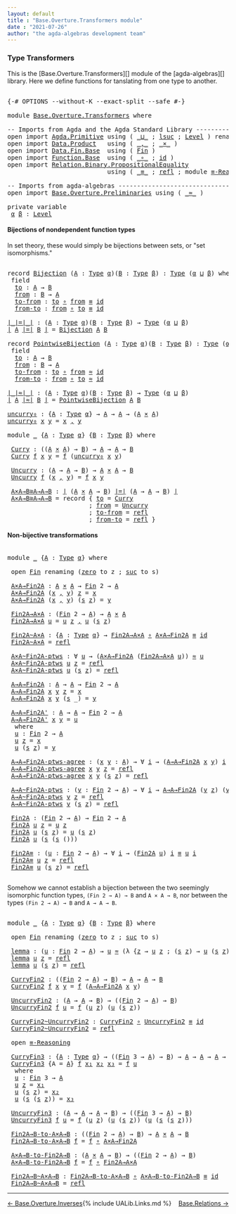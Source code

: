```yaml
---
layout: default
title : "Base.Overture.Transformers module"
date : "2021-07-26"
author: "the agda-algebras development team"
---
```


### <a id="type-transformers">Type Transformers</a>

This is the [Base.Overture.Transformers][] module of the [agda-algebras][] library.  Here we define functions for tanslating from one type to another.
<pre class="Agda">

<a id="353" class="Symbol">{-#</a> <a id="357" class="Keyword">OPTIONS</a> <a id="365" class="Pragma">--without-K</a> <a id="377" class="Pragma">--exact-split</a> <a id="391" class="Pragma">--safe</a> <a id="398" class="Symbol">#-}</a>

<a id="403" class="Keyword">module</a> <a id="410" href="Base.Overture.Transformers.html" class="Module">Base.Overture.Transformers</a> <a id="437" class="Keyword">where</a>

<a id="444" class="Comment">-- Imports from Agda and the Agda Standard Library ---------------------------------</a>
<a id="529" class="Keyword">open</a> <a id="534" class="Keyword">import</a> <a id="541" href="Agda.Primitive.html" class="Module">Agda.Primitive</a> <a id="556" class="Keyword">using</a> <a id="562" class="Symbol">(</a> <a id="564" href="Agda.Primitive.html#810" class="Primitive Operator">_⊔_</a> <a id="568" class="Symbol">;</a> <a id="570" href="Agda.Primitive.html#780" class="Primitive">lsuc</a> <a id="575" class="Symbol">;</a> <a id="577" href="Agda.Primitive.html#597" class="Postulate">Level</a> <a id="583" class="Symbol">)</a> <a id="585" class="Keyword">renaming</a> <a id="594" class="Symbol">(</a> <a id="596" href="Agda.Primitive.html#326" class="Primitive">Set</a> <a id="600" class="Symbol">to</a> <a id="603" class="Primitive">Type</a> <a id="608" class="Symbol">)</a>
<a id="610" class="Keyword">open</a> <a id="615" class="Keyword">import</a> <a id="622" href="Data.Product.html" class="Module">Data.Product</a>   <a id="637" class="Keyword">using</a> <a id="643" class="Symbol">(</a> <a id="645" href="Agda.Builtin.Sigma.html#236" class="InductiveConstructor Operator">_,_</a> <a id="649" class="Symbol">;</a> <a id="651" href="Data.Product.html#1167" class="Function Operator">_×_</a> <a id="655" class="Symbol">)</a>
<a id="657" class="Keyword">open</a> <a id="662" class="Keyword">import</a> <a id="669" href="Data.Fin.Base.html" class="Module">Data.Fin.Base</a>  <a id="684" class="Keyword">using</a> <a id="690" class="Symbol">(</a> <a id="692" href="Data.Fin.Base.html#1126" class="Datatype">Fin</a> <a id="696" class="Symbol">)</a>
<a id="698" class="Keyword">open</a> <a id="703" class="Keyword">import</a> <a id="710" href="Function.Base.html" class="Module">Function.Base</a>  <a id="725" class="Keyword">using</a> <a id="731" class="Symbol">(</a> <a id="733" href="Function.Base.html#1031" class="Function Operator">_∘_</a> <a id="737" class="Symbol">;</a> <a id="739" href="Function.Base.html#615" class="Function">id</a> <a id="742" class="Symbol">)</a>
<a id="744" class="Keyword">open</a> <a id="749" class="Keyword">import</a> <a id="756" href="Relation.Binary.PropositionalEquality.html" class="Module">Relation.Binary.PropositionalEquality</a>
                           <a id="821" class="Keyword">using</a> <a id="827" class="Symbol">(</a> <a id="829" href="Agda.Builtin.Equality.html#151" class="Datatype Operator">_≡_</a> <a id="833" class="Symbol">;</a> <a id="835" href="Agda.Builtin.Equality.html#208" class="InductiveConstructor">refl</a> <a id="840" class="Symbol">;</a> <a id="842" class="Keyword">module</a> <a id="849" href="Relation.Binary.PropositionalEquality.Core.html#2708" class="Module">≡-Reasoning</a> <a id="861" class="Symbol">)</a>

<a id="864" class="Comment">-- Imports from agda-algebras ------------------------------------------------------</a>
<a id="949" class="Keyword">open</a> <a id="954" class="Keyword">import</a> <a id="961" href="Base.Overture.Preliminaries.html" class="Module">Base.Overture.Preliminaries</a> <a id="989" class="Keyword">using</a> <a id="995" class="Symbol">(</a> <a id="997" href="Base.Overture.Preliminaries.html#9670" class="Function Operator">_≈_</a> <a id="1001" class="Symbol">)</a>

<a id="1004" class="Keyword">private</a> <a id="1012" class="Keyword">variable</a>
 <a id="1022" href="Base.Overture.Transformers.html#1022" class="Generalizable">α</a> <a id="1024" href="Base.Overture.Transformers.html#1024" class="Generalizable">β</a> <a id="1026" class="Symbol">:</a> <a id="1028" href="Agda.Primitive.html#597" class="Postulate">Level</a>
</pre>


#### <a id="bijections-of-nondependent-function-types">Bijections of nondependent function types</a>

In set theory, these would simply be bijections between sets, or "set isomorphisms."
<pre class="Agda">

<a id="1248" class="Keyword">record</a> <a id="Bijection"></a><a id="1255" href="Base.Overture.Transformers.html#1255" class="Record">Bijection</a> <a id="1265" class="Symbol">(</a><a id="1266" href="Base.Overture.Transformers.html#1266" class="Bound">A</a> <a id="1268" class="Symbol">:</a> <a id="1270" href="Base.Overture.Transformers.html#603" class="Primitive">Type</a> <a id="1275" href="Base.Overture.Transformers.html#1022" class="Generalizable">α</a><a id="1276" class="Symbol">)(</a><a id="1278" href="Base.Overture.Transformers.html#1278" class="Bound">B</a> <a id="1280" class="Symbol">:</a> <a id="1282" href="Base.Overture.Transformers.html#603" class="Primitive">Type</a> <a id="1287" href="Base.Overture.Transformers.html#1024" class="Generalizable">β</a><a id="1288" class="Symbol">)</a> <a id="1290" class="Symbol">:</a> <a id="1292" href="Base.Overture.Transformers.html#603" class="Primitive">Type</a> <a id="1297" class="Symbol">(</a><a id="1298" href="Base.Overture.Transformers.html#1275" class="Bound">α</a> <a id="1300" href="Agda.Primitive.html#810" class="Primitive Operator">⊔</a> <a id="1302" href="Base.Overture.Transformers.html#1287" class="Bound">β</a><a id="1303" class="Symbol">)</a> <a id="1305" class="Keyword">where</a>
 <a id="1312" class="Keyword">field</a>
  <a id="Bijection.to"></a><a id="1320" href="Base.Overture.Transformers.html#1320" class="Field">to</a> <a id="1323" class="Symbol">:</a> <a id="1325" href="Base.Overture.Transformers.html#1266" class="Bound">A</a> <a id="1327" class="Symbol">→</a> <a id="1329" href="Base.Overture.Transformers.html#1278" class="Bound">B</a>
  <a id="Bijection.from"></a><a id="1333" href="Base.Overture.Transformers.html#1333" class="Field">from</a> <a id="1338" class="Symbol">:</a> <a id="1340" href="Base.Overture.Transformers.html#1278" class="Bound">B</a> <a id="1342" class="Symbol">→</a> <a id="1344" href="Base.Overture.Transformers.html#1266" class="Bound">A</a>
  <a id="Bijection.to-from"></a><a id="1348" href="Base.Overture.Transformers.html#1348" class="Field">to-from</a> <a id="1356" class="Symbol">:</a> <a id="1358" href="Base.Overture.Transformers.html#1320" class="Field">to</a> <a id="1361" href="Function.Base.html#1031" class="Function Operator">∘</a> <a id="1363" href="Base.Overture.Transformers.html#1333" class="Field">from</a> <a id="1368" href="Agda.Builtin.Equality.html#151" class="Datatype Operator">≡</a> <a id="1370" href="Function.Base.html#615" class="Function">id</a>
  <a id="Bijection.from-to"></a><a id="1375" href="Base.Overture.Transformers.html#1375" class="Field">from-to</a> <a id="1383" class="Symbol">:</a> <a id="1385" href="Base.Overture.Transformers.html#1333" class="Field">from</a> <a id="1390" href="Function.Base.html#1031" class="Function Operator">∘</a> <a id="1392" href="Base.Overture.Transformers.html#1320" class="Field">to</a> <a id="1395" href="Agda.Builtin.Equality.html#151" class="Datatype Operator">≡</a> <a id="1397" href="Function.Base.html#615" class="Function">id</a>

<a id="∣_∣=∣_∣"></a><a id="1401" href="Base.Overture.Transformers.html#1401" class="Function Operator">∣_∣=∣_∣</a> <a id="1409" class="Symbol">:</a> <a id="1411" class="Symbol">(</a><a id="1412" href="Base.Overture.Transformers.html#1412" class="Bound">A</a> <a id="1414" class="Symbol">:</a> <a id="1416" href="Base.Overture.Transformers.html#603" class="Primitive">Type</a> <a id="1421" href="Base.Overture.Transformers.html#1022" class="Generalizable">α</a><a id="1422" class="Symbol">)(</a><a id="1424" href="Base.Overture.Transformers.html#1424" class="Bound">B</a> <a id="1426" class="Symbol">:</a> <a id="1428" href="Base.Overture.Transformers.html#603" class="Primitive">Type</a> <a id="1433" href="Base.Overture.Transformers.html#1024" class="Generalizable">β</a><a id="1434" class="Symbol">)</a> <a id="1436" class="Symbol">→</a> <a id="1438" href="Base.Overture.Transformers.html#603" class="Primitive">Type</a> <a id="1443" class="Symbol">(</a><a id="1444" href="Base.Overture.Transformers.html#1022" class="Generalizable">α</a> <a id="1446" href="Agda.Primitive.html#810" class="Primitive Operator">⊔</a> <a id="1448" href="Base.Overture.Transformers.html#1024" class="Generalizable">β</a><a id="1449" class="Symbol">)</a>
<a id="1451" href="Base.Overture.Transformers.html#1401" class="Function Operator">∣</a> <a id="1453" href="Base.Overture.Transformers.html#1453" class="Bound">A</a> <a id="1455" href="Base.Overture.Transformers.html#1401" class="Function Operator">∣=∣</a> <a id="1459" href="Base.Overture.Transformers.html#1459" class="Bound">B</a> <a id="1461" href="Base.Overture.Transformers.html#1401" class="Function Operator">∣</a> <a id="1463" class="Symbol">=</a> <a id="1465" href="Base.Overture.Transformers.html#1255" class="Record">Bijection</a> <a id="1475" href="Base.Overture.Transformers.html#1453" class="Bound">A</a> <a id="1477" href="Base.Overture.Transformers.html#1459" class="Bound">B</a>

<a id="1480" class="Keyword">record</a> <a id="PointwiseBijection"></a><a id="1487" href="Base.Overture.Transformers.html#1487" class="Record">PointwiseBijection</a> <a id="1506" class="Symbol">(</a><a id="1507" href="Base.Overture.Transformers.html#1507" class="Bound">A</a> <a id="1509" class="Symbol">:</a> <a id="1511" href="Base.Overture.Transformers.html#603" class="Primitive">Type</a> <a id="1516" href="Base.Overture.Transformers.html#1022" class="Generalizable">α</a><a id="1517" class="Symbol">)(</a><a id="1519" href="Base.Overture.Transformers.html#1519" class="Bound">B</a> <a id="1521" class="Symbol">:</a> <a id="1523" href="Base.Overture.Transformers.html#603" class="Primitive">Type</a> <a id="1528" href="Base.Overture.Transformers.html#1024" class="Generalizable">β</a><a id="1529" class="Symbol">)</a> <a id="1531" class="Symbol">:</a> <a id="1533" href="Base.Overture.Transformers.html#603" class="Primitive">Type</a> <a id="1538" class="Symbol">(</a><a id="1539" href="Base.Overture.Transformers.html#1516" class="Bound">α</a> <a id="1541" href="Agda.Primitive.html#810" class="Primitive Operator">⊔</a> <a id="1543" href="Base.Overture.Transformers.html#1528" class="Bound">β</a><a id="1544" class="Symbol">)</a> <a id="1546" class="Keyword">where</a>
 <a id="1553" class="Keyword">field</a>
  <a id="PointwiseBijection.to"></a><a id="1561" href="Base.Overture.Transformers.html#1561" class="Field">to</a> <a id="1564" class="Symbol">:</a> <a id="1566" href="Base.Overture.Transformers.html#1507" class="Bound">A</a> <a id="1568" class="Symbol">→</a> <a id="1570" href="Base.Overture.Transformers.html#1519" class="Bound">B</a>
  <a id="PointwiseBijection.from"></a><a id="1574" href="Base.Overture.Transformers.html#1574" class="Field">from</a> <a id="1579" class="Symbol">:</a> <a id="1581" href="Base.Overture.Transformers.html#1519" class="Bound">B</a> <a id="1583" class="Symbol">→</a> <a id="1585" href="Base.Overture.Transformers.html#1507" class="Bound">A</a>
  <a id="PointwiseBijection.to-from"></a><a id="1589" href="Base.Overture.Transformers.html#1589" class="Field">to-from</a> <a id="1597" class="Symbol">:</a> <a id="1599" href="Base.Overture.Transformers.html#1561" class="Field">to</a> <a id="1602" href="Function.Base.html#1031" class="Function Operator">∘</a> <a id="1604" href="Base.Overture.Transformers.html#1574" class="Field">from</a> <a id="1609" href="Base.Overture.Preliminaries.html#9670" class="Function Operator">≈</a> <a id="1611" href="Function.Base.html#615" class="Function">id</a>
  <a id="PointwiseBijection.from-to"></a><a id="1616" href="Base.Overture.Transformers.html#1616" class="Field">from-to</a> <a id="1624" class="Symbol">:</a> <a id="1626" href="Base.Overture.Transformers.html#1574" class="Field">from</a> <a id="1631" href="Function.Base.html#1031" class="Function Operator">∘</a> <a id="1633" href="Base.Overture.Transformers.html#1561" class="Field">to</a> <a id="1636" href="Base.Overture.Preliminaries.html#9670" class="Function Operator">≈</a> <a id="1638" href="Function.Base.html#615" class="Function">id</a>

<a id="∣_∣≈∣_∣"></a><a id="1642" href="Base.Overture.Transformers.html#1642" class="Function Operator">∣_∣≈∣_∣</a> <a id="1650" class="Symbol">:</a> <a id="1652" class="Symbol">(</a><a id="1653" href="Base.Overture.Transformers.html#1653" class="Bound">A</a> <a id="1655" class="Symbol">:</a> <a id="1657" href="Base.Overture.Transformers.html#603" class="Primitive">Type</a> <a id="1662" href="Base.Overture.Transformers.html#1022" class="Generalizable">α</a><a id="1663" class="Symbol">)(</a><a id="1665" href="Base.Overture.Transformers.html#1665" class="Bound">B</a> <a id="1667" class="Symbol">:</a> <a id="1669" href="Base.Overture.Transformers.html#603" class="Primitive">Type</a> <a id="1674" href="Base.Overture.Transformers.html#1024" class="Generalizable">β</a><a id="1675" class="Symbol">)</a> <a id="1677" class="Symbol">→</a> <a id="1679" href="Base.Overture.Transformers.html#603" class="Primitive">Type</a> <a id="1684" class="Symbol">(</a><a id="1685" href="Base.Overture.Transformers.html#1022" class="Generalizable">α</a> <a id="1687" href="Agda.Primitive.html#810" class="Primitive Operator">⊔</a> <a id="1689" href="Base.Overture.Transformers.html#1024" class="Generalizable">β</a><a id="1690" class="Symbol">)</a>
<a id="1692" href="Base.Overture.Transformers.html#1642" class="Function Operator">∣</a> <a id="1694" href="Base.Overture.Transformers.html#1694" class="Bound">A</a> <a id="1696" href="Base.Overture.Transformers.html#1642" class="Function Operator">∣≈∣</a> <a id="1700" href="Base.Overture.Transformers.html#1700" class="Bound">B</a> <a id="1702" href="Base.Overture.Transformers.html#1642" class="Function Operator">∣</a> <a id="1704" class="Symbol">=</a> <a id="1706" href="Base.Overture.Transformers.html#1487" class="Record">PointwiseBijection</a> <a id="1725" href="Base.Overture.Transformers.html#1694" class="Bound">A</a> <a id="1727" href="Base.Overture.Transformers.html#1700" class="Bound">B</a>

<a id="uncurry₀"></a><a id="1730" href="Base.Overture.Transformers.html#1730" class="Function">uncurry₀</a> <a id="1739" class="Symbol">:</a> <a id="1741" class="Symbol">{</a><a id="1742" href="Base.Overture.Transformers.html#1742" class="Bound">A</a> <a id="1744" class="Symbol">:</a> <a id="1746" href="Base.Overture.Transformers.html#603" class="Primitive">Type</a> <a id="1751" href="Base.Overture.Transformers.html#1022" class="Generalizable">α</a><a id="1752" class="Symbol">}</a> <a id="1754" class="Symbol">→</a> <a id="1756" href="Base.Overture.Transformers.html#1742" class="Bound">A</a> <a id="1758" class="Symbol">→</a> <a id="1760" href="Base.Overture.Transformers.html#1742" class="Bound">A</a> <a id="1762" class="Symbol">→</a> <a id="1764" class="Symbol">(</a><a id="1765" href="Base.Overture.Transformers.html#1742" class="Bound">A</a> <a id="1767" href="Data.Product.html#1167" class="Function Operator">×</a> <a id="1769" href="Base.Overture.Transformers.html#1742" class="Bound">A</a><a id="1770" class="Symbol">)</a>
<a id="1772" href="Base.Overture.Transformers.html#1730" class="Function">uncurry₀</a> <a id="1781" href="Base.Overture.Transformers.html#1781" class="Bound">x</a> <a id="1783" href="Base.Overture.Transformers.html#1783" class="Bound">y</a> <a id="1785" class="Symbol">=</a> <a id="1787" href="Base.Overture.Transformers.html#1781" class="Bound">x</a> <a id="1789" href="Agda.Builtin.Sigma.html#236" class="InductiveConstructor Operator">,</a> <a id="1791" href="Base.Overture.Transformers.html#1783" class="Bound">y</a>

<a id="1794" class="Keyword">module</a> <a id="1801" href="Base.Overture.Transformers.html#1801" class="Module">_</a> <a id="1803" class="Symbol">{</a><a id="1804" href="Base.Overture.Transformers.html#1804" class="Bound">A</a> <a id="1806" class="Symbol">:</a> <a id="1808" href="Base.Overture.Transformers.html#603" class="Primitive">Type</a> <a id="1813" href="Base.Overture.Transformers.html#1022" class="Generalizable">α</a><a id="1814" class="Symbol">}</a> <a id="1816" class="Symbol">{</a><a id="1817" href="Base.Overture.Transformers.html#1817" class="Bound">B</a> <a id="1819" class="Symbol">:</a> <a id="1821" href="Base.Overture.Transformers.html#603" class="Primitive">Type</a> <a id="1826" href="Base.Overture.Transformers.html#1024" class="Generalizable">β</a><a id="1827" class="Symbol">}</a> <a id="1829" class="Keyword">where</a>

 <a id="1837" href="Base.Overture.Transformers.html#1837" class="Function">Curry</a> <a id="1843" class="Symbol">:</a> <a id="1845" class="Symbol">((</a><a id="1847" href="Base.Overture.Transformers.html#1804" class="Bound">A</a> <a id="1849" href="Data.Product.html#1167" class="Function Operator">×</a> <a id="1851" href="Base.Overture.Transformers.html#1804" class="Bound">A</a><a id="1852" class="Symbol">)</a> <a id="1854" class="Symbol">→</a> <a id="1856" href="Base.Overture.Transformers.html#1817" class="Bound">B</a><a id="1857" class="Symbol">)</a> <a id="1859" class="Symbol">→</a> <a id="1861" href="Base.Overture.Transformers.html#1804" class="Bound">A</a> <a id="1863" class="Symbol">→</a> <a id="1865" href="Base.Overture.Transformers.html#1804" class="Bound">A</a> <a id="1867" class="Symbol">→</a> <a id="1869" href="Base.Overture.Transformers.html#1817" class="Bound">B</a>
 <a id="1872" href="Base.Overture.Transformers.html#1837" class="Function">Curry</a> <a id="1878" href="Base.Overture.Transformers.html#1878" class="Bound">f</a> <a id="1880" href="Base.Overture.Transformers.html#1880" class="Bound">x</a> <a id="1882" href="Base.Overture.Transformers.html#1882" class="Bound">y</a> <a id="1884" class="Symbol">=</a> <a id="1886" href="Base.Overture.Transformers.html#1878" class="Bound">f</a> <a id="1888" class="Symbol">(</a><a id="1889" href="Base.Overture.Transformers.html#1730" class="Function">uncurry₀</a> <a id="1898" href="Base.Overture.Transformers.html#1880" class="Bound">x</a> <a id="1900" href="Base.Overture.Transformers.html#1882" class="Bound">y</a><a id="1901" class="Symbol">)</a>

 <a id="1905" href="Base.Overture.Transformers.html#1905" class="Function">Uncurry</a> <a id="1913" class="Symbol">:</a> <a id="1915" class="Symbol">(</a><a id="1916" href="Base.Overture.Transformers.html#1804" class="Bound">A</a> <a id="1918" class="Symbol">→</a> <a id="1920" href="Base.Overture.Transformers.html#1804" class="Bound">A</a> <a id="1922" class="Symbol">→</a> <a id="1924" href="Base.Overture.Transformers.html#1817" class="Bound">B</a><a id="1925" class="Symbol">)</a> <a id="1927" class="Symbol">→</a> <a id="1929" href="Base.Overture.Transformers.html#1804" class="Bound">A</a> <a id="1931" href="Data.Product.html#1167" class="Function Operator">×</a> <a id="1933" href="Base.Overture.Transformers.html#1804" class="Bound">A</a> <a id="1935" class="Symbol">→</a> <a id="1937" href="Base.Overture.Transformers.html#1817" class="Bound">B</a>
 <a id="1940" href="Base.Overture.Transformers.html#1905" class="Function">Uncurry</a> <a id="1948" href="Base.Overture.Transformers.html#1948" class="Bound">f</a> <a id="1950" class="Symbol">(</a><a id="1951" href="Base.Overture.Transformers.html#1951" class="Bound">x</a> <a id="1953" href="Agda.Builtin.Sigma.html#236" class="InductiveConstructor Operator">,</a> <a id="1955" href="Base.Overture.Transformers.html#1955" class="Bound">y</a><a id="1956" class="Symbol">)</a> <a id="1958" class="Symbol">=</a> <a id="1960" href="Base.Overture.Transformers.html#1948" class="Bound">f</a> <a id="1962" href="Base.Overture.Transformers.html#1951" class="Bound">x</a> <a id="1964" href="Base.Overture.Transformers.html#1955" class="Bound">y</a>

 <a id="1968" href="Base.Overture.Transformers.html#1968" class="Function">A×A→B≅A→A→B</a> <a id="1980" class="Symbol">:</a> <a id="1982" href="Base.Overture.Transformers.html#1401" class="Function Operator">∣</a> <a id="1984" class="Symbol">(</a><a id="1985" href="Base.Overture.Transformers.html#1804" class="Bound">A</a> <a id="1987" href="Data.Product.html#1167" class="Function Operator">×</a> <a id="1989" href="Base.Overture.Transformers.html#1804" class="Bound">A</a> <a id="1991" class="Symbol">→</a> <a id="1993" href="Base.Overture.Transformers.html#1817" class="Bound">B</a><a id="1994" class="Symbol">)</a> <a id="1996" href="Base.Overture.Transformers.html#1401" class="Function Operator">∣=∣</a> <a id="2000" class="Symbol">(</a><a id="2001" href="Base.Overture.Transformers.html#1804" class="Bound">A</a> <a id="2003" class="Symbol">→</a> <a id="2005" href="Base.Overture.Transformers.html#1804" class="Bound">A</a> <a id="2007" class="Symbol">→</a> <a id="2009" href="Base.Overture.Transformers.html#1817" class="Bound">B</a><a id="2010" class="Symbol">)</a> <a id="2012" href="Base.Overture.Transformers.html#1401" class="Function Operator">∣</a>
 <a id="2015" href="Base.Overture.Transformers.html#1968" class="Function">A×A→B≅A→A→B</a> <a id="2027" class="Symbol">=</a> <a id="2029" class="Keyword">record</a> <a id="2036" class="Symbol">{</a> <a id="2038" href="Base.Overture.Transformers.html#1320" class="Field">to</a> <a id="2041" class="Symbol">=</a> <a id="2043" href="Base.Overture.Transformers.html#1837" class="Function">Curry</a>
                      <a id="2071" class="Symbol">;</a> <a id="2073" href="Base.Overture.Transformers.html#1333" class="Field">from</a> <a id="2078" class="Symbol">=</a> <a id="2080" href="Base.Overture.Transformers.html#1905" class="Function">Uncurry</a>
                      <a id="2110" class="Symbol">;</a> <a id="2112" href="Base.Overture.Transformers.html#1348" class="Field">to-from</a> <a id="2120" class="Symbol">=</a> <a id="2122" href="Agda.Builtin.Equality.html#208" class="InductiveConstructor">refl</a>
                      <a id="2149" class="Symbol">;</a> <a id="2151" href="Base.Overture.Transformers.html#1375" class="Field">from-to</a> <a id="2159" class="Symbol">=</a> <a id="2161" href="Agda.Builtin.Equality.html#208" class="InductiveConstructor">refl</a> <a id="2166" class="Symbol">}</a>
</pre>

#### <a id="non-bijective-transformations">Non-bijective transformations</a>

<pre class="Agda">

<a id="2272" class="Keyword">module</a> <a id="2279" href="Base.Overture.Transformers.html#2279" class="Module">_</a> <a id="2281" class="Symbol">{</a><a id="2282" href="Base.Overture.Transformers.html#2282" class="Bound">A</a> <a id="2284" class="Symbol">:</a> <a id="2286" href="Base.Overture.Transformers.html#603" class="Primitive">Type</a> <a id="2291" href="Base.Overture.Transformers.html#1022" class="Generalizable">α</a><a id="2292" class="Symbol">}</a> <a id="2294" class="Keyword">where</a>

 <a id="2302" class="Keyword">open</a> <a id="2307" href="Data.Fin.Base.html#1126" class="Module">Fin</a> <a id="2311" class="Keyword">renaming</a> <a id="2320" class="Symbol">(</a><a id="2321" href="Data.Fin.Base.html#1148" class="InductiveConstructor">zero</a> <a id="2326" class="Symbol">to</a> <a id="2329" class="InductiveConstructor">z</a> <a id="2331" class="Symbol">;</a> <a id="2333" href="Data.Fin.Base.html#1179" class="InductiveConstructor">suc</a> <a id="2337" class="Symbol">to</a> <a id="2340" class="InductiveConstructor">s</a><a id="2341" class="Symbol">)</a>

 <a id="2345" href="Base.Overture.Transformers.html#2345" class="Function">A×A→Fin2A</a> <a id="2355" class="Symbol">:</a> <a id="2357" href="Base.Overture.Transformers.html#2282" class="Bound">A</a> <a id="2359" href="Data.Product.html#1167" class="Function Operator">×</a> <a id="2361" href="Base.Overture.Transformers.html#2282" class="Bound">A</a> <a id="2363" class="Symbol">→</a> <a id="2365" href="Data.Fin.Base.html#1126" class="Datatype">Fin</a> <a id="2369" class="Number">2</a> <a id="2371" class="Symbol">→</a> <a id="2373" href="Base.Overture.Transformers.html#2282" class="Bound">A</a>
 <a id="2376" href="Base.Overture.Transformers.html#2345" class="Function">A×A→Fin2A</a> <a id="2386" class="Symbol">(</a><a id="2387" href="Base.Overture.Transformers.html#2387" class="Bound">x</a> <a id="2389" href="Agda.Builtin.Sigma.html#236" class="InductiveConstructor Operator">,</a> <a id="2391" href="Base.Overture.Transformers.html#2391" class="Bound">y</a><a id="2392" class="Symbol">)</a> <a id="2394" href="Base.Overture.Transformers.html#2329" class="InductiveConstructor">z</a> <a id="2396" class="Symbol">=</a> <a id="2398" href="Base.Overture.Transformers.html#2387" class="Bound">x</a>
 <a id="2401" href="Base.Overture.Transformers.html#2345" class="Function">A×A→Fin2A</a> <a id="2411" class="Symbol">(</a><a id="2412" href="Base.Overture.Transformers.html#2412" class="Bound">x</a> <a id="2414" href="Agda.Builtin.Sigma.html#236" class="InductiveConstructor Operator">,</a> <a id="2416" href="Base.Overture.Transformers.html#2416" class="Bound">y</a><a id="2417" class="Symbol">)</a> <a id="2419" class="Symbol">(</a><a id="2420" href="Base.Overture.Transformers.html#2340" class="InductiveConstructor">s</a> <a id="2422" href="Base.Overture.Transformers.html#2329" class="InductiveConstructor">z</a><a id="2423" class="Symbol">)</a> <a id="2425" class="Symbol">=</a> <a id="2427" href="Base.Overture.Transformers.html#2416" class="Bound">y</a>

 <a id="2431" href="Base.Overture.Transformers.html#2431" class="Function">Fin2A→A×A</a> <a id="2441" class="Symbol">:</a> <a id="2443" class="Symbol">(</a><a id="2444" href="Data.Fin.Base.html#1126" class="Datatype">Fin</a> <a id="2448" class="Number">2</a> <a id="2450" class="Symbol">→</a> <a id="2452" href="Base.Overture.Transformers.html#2282" class="Bound">A</a><a id="2453" class="Symbol">)</a> <a id="2455" class="Symbol">→</a> <a id="2457" href="Base.Overture.Transformers.html#2282" class="Bound">A</a> <a id="2459" href="Data.Product.html#1167" class="Function Operator">×</a> <a id="2461" href="Base.Overture.Transformers.html#2282" class="Bound">A</a>
 <a id="2464" href="Base.Overture.Transformers.html#2431" class="Function">Fin2A→A×A</a> <a id="2474" href="Base.Overture.Transformers.html#2474" class="Bound">u</a> <a id="2476" class="Symbol">=</a> <a id="2478" href="Base.Overture.Transformers.html#2474" class="Bound">u</a> <a id="2480" href="Base.Overture.Transformers.html#2329" class="InductiveConstructor">z</a> <a id="2482" href="Agda.Builtin.Sigma.html#236" class="InductiveConstructor Operator">,</a> <a id="2484" href="Base.Overture.Transformers.html#2474" class="Bound">u</a> <a id="2486" class="Symbol">(</a><a id="2487" href="Base.Overture.Transformers.html#2340" class="InductiveConstructor">s</a> <a id="2489" href="Base.Overture.Transformers.html#2329" class="InductiveConstructor">z</a><a id="2490" class="Symbol">)</a>

 <a id="2494" href="Base.Overture.Transformers.html#2494" class="Function">Fin2A~A×A</a> <a id="2504" class="Symbol">:</a> <a id="2506" class="Symbol">{</a><a id="2507" href="Base.Overture.Transformers.html#2507" class="Bound">A</a> <a id="2509" class="Symbol">:</a> <a id="2511" href="Base.Overture.Transformers.html#603" class="Primitive">Type</a> <a id="2516" href="Base.Overture.Transformers.html#2291" class="Bound">α</a><a id="2517" class="Symbol">}</a> <a id="2519" class="Symbol">→</a> <a id="2521" href="Base.Overture.Transformers.html#2431" class="Function">Fin2A→A×A</a> <a id="2531" href="Function.Base.html#1031" class="Function Operator">∘</a> <a id="2533" href="Base.Overture.Transformers.html#2345" class="Function">A×A→Fin2A</a> <a id="2543" href="Agda.Builtin.Equality.html#151" class="Datatype Operator">≡</a> <a id="2545" href="Function.Base.html#615" class="Function">id</a>
 <a id="2549" href="Base.Overture.Transformers.html#2494" class="Function">Fin2A~A×A</a> <a id="2559" class="Symbol">=</a> <a id="2561" href="Agda.Builtin.Equality.html#208" class="InductiveConstructor">refl</a>

 <a id="2568" href="Base.Overture.Transformers.html#2568" class="Function">A×A~Fin2A-ptws</a> <a id="2583" class="Symbol">:</a> <a id="2585" class="Symbol">∀</a> <a id="2587" href="Base.Overture.Transformers.html#2587" class="Bound">u</a> <a id="2589" class="Symbol">→</a> <a id="2591" class="Symbol">(</a><a id="2592" href="Base.Overture.Transformers.html#2345" class="Function">A×A→Fin2A</a> <a id="2602" class="Symbol">(</a><a id="2603" href="Base.Overture.Transformers.html#2431" class="Function">Fin2A→A×A</a> <a id="2613" href="Base.Overture.Transformers.html#2587" class="Bound">u</a><a id="2614" class="Symbol">))</a> <a id="2617" href="Base.Overture.Preliminaries.html#9670" class="Function Operator">≈</a> <a id="2619" href="Base.Overture.Transformers.html#2587" class="Bound">u</a>
 <a id="2622" href="Base.Overture.Transformers.html#2568" class="Function">A×A~Fin2A-ptws</a> <a id="2637" href="Base.Overture.Transformers.html#2637" class="Bound">u</a> <a id="2639" href="Base.Overture.Transformers.html#2329" class="InductiveConstructor">z</a> <a id="2641" class="Symbol">=</a> <a id="2643" href="Agda.Builtin.Equality.html#208" class="InductiveConstructor">refl</a>
 <a id="2649" href="Base.Overture.Transformers.html#2568" class="Function">A×A~Fin2A-ptws</a> <a id="2664" href="Base.Overture.Transformers.html#2664" class="Bound">u</a> <a id="2666" class="Symbol">(</a><a id="2667" href="Base.Overture.Transformers.html#2340" class="InductiveConstructor">s</a> <a id="2669" href="Base.Overture.Transformers.html#2329" class="InductiveConstructor">z</a><a id="2670" class="Symbol">)</a> <a id="2672" class="Symbol">=</a> <a id="2674" href="Agda.Builtin.Equality.html#208" class="InductiveConstructor">refl</a>

 <a id="2681" href="Base.Overture.Transformers.html#2681" class="Function">A→A→Fin2A</a> <a id="2691" class="Symbol">:</a> <a id="2693" href="Base.Overture.Transformers.html#2282" class="Bound">A</a> <a id="2695" class="Symbol">→</a> <a id="2697" href="Base.Overture.Transformers.html#2282" class="Bound">A</a> <a id="2699" class="Symbol">→</a> <a id="2701" href="Data.Fin.Base.html#1126" class="Datatype">Fin</a> <a id="2705" class="Number">2</a> <a id="2707" class="Symbol">→</a> <a id="2709" href="Base.Overture.Transformers.html#2282" class="Bound">A</a>
 <a id="2712" href="Base.Overture.Transformers.html#2681" class="Function">A→A→Fin2A</a> <a id="2722" href="Base.Overture.Transformers.html#2722" class="Bound">x</a> <a id="2724" href="Base.Overture.Transformers.html#2724" class="Bound">y</a> <a id="2726" href="Base.Overture.Transformers.html#2329" class="InductiveConstructor">z</a> <a id="2728" class="Symbol">=</a> <a id="2730" href="Base.Overture.Transformers.html#2722" class="Bound">x</a>
 <a id="2733" href="Base.Overture.Transformers.html#2681" class="Function">A→A→Fin2A</a> <a id="2743" href="Base.Overture.Transformers.html#2743" class="Bound">x</a> <a id="2745" href="Base.Overture.Transformers.html#2745" class="Bound">y</a> <a id="2747" class="Symbol">(</a><a id="2748" href="Base.Overture.Transformers.html#2340" class="InductiveConstructor">s</a> <a id="2750" class="Symbol">_)</a> <a id="2753" class="Symbol">=</a> <a id="2755" href="Base.Overture.Transformers.html#2745" class="Bound">y</a>

 <a id="2759" href="Base.Overture.Transformers.html#2759" class="Function">A→A→Fin2A&#39;</a> <a id="2770" class="Symbol">:</a> <a id="2772" href="Base.Overture.Transformers.html#2282" class="Bound">A</a> <a id="2774" class="Symbol">→</a> <a id="2776" href="Base.Overture.Transformers.html#2282" class="Bound">A</a> <a id="2778" class="Symbol">→</a> <a id="2780" href="Data.Fin.Base.html#1126" class="Datatype">Fin</a> <a id="2784" class="Number">2</a> <a id="2786" class="Symbol">→</a> <a id="2788" href="Base.Overture.Transformers.html#2282" class="Bound">A</a>
 <a id="2791" href="Base.Overture.Transformers.html#2759" class="Function">A→A→Fin2A&#39;</a> <a id="2802" href="Base.Overture.Transformers.html#2802" class="Bound">x</a> <a id="2804" href="Base.Overture.Transformers.html#2804" class="Bound">y</a> <a id="2806" class="Symbol">=</a> <a id="2808" href="Base.Overture.Transformers.html#2820" class="Function">u</a>
  <a id="2812" class="Keyword">where</a>
  <a id="2820" href="Base.Overture.Transformers.html#2820" class="Function">u</a> <a id="2822" class="Symbol">:</a> <a id="2824" href="Data.Fin.Base.html#1126" class="Datatype">Fin</a> <a id="2828" class="Number">2</a> <a id="2830" class="Symbol">→</a> <a id="2832" href="Base.Overture.Transformers.html#2282" class="Bound">A</a>
  <a id="2836" href="Base.Overture.Transformers.html#2820" class="Function">u</a> <a id="2838" href="Base.Overture.Transformers.html#2329" class="InductiveConstructor">z</a> <a id="2840" class="Symbol">=</a> <a id="2842" href="Base.Overture.Transformers.html#2802" class="Bound">x</a>
  <a id="2846" href="Base.Overture.Transformers.html#2820" class="Function">u</a> <a id="2848" class="Symbol">(</a><a id="2849" href="Base.Overture.Transformers.html#2340" class="InductiveConstructor">s</a> <a id="2851" href="Base.Overture.Transformers.html#2329" class="InductiveConstructor">z</a><a id="2852" class="Symbol">)</a> <a id="2854" class="Symbol">=</a> <a id="2856" href="Base.Overture.Transformers.html#2804" class="Bound">y</a>

 <a id="2860" href="Base.Overture.Transformers.html#2860" class="Function">A→A→Fin2A-ptws-agree</a> <a id="2881" class="Symbol">:</a> <a id="2883" class="Symbol">(</a><a id="2884" href="Base.Overture.Transformers.html#2884" class="Bound">x</a> <a id="2886" href="Base.Overture.Transformers.html#2886" class="Bound">y</a> <a id="2888" class="Symbol">:</a> <a id="2890" href="Base.Overture.Transformers.html#2282" class="Bound">A</a><a id="2891" class="Symbol">)</a> <a id="2893" class="Symbol">→</a> <a id="2895" class="Symbol">∀</a> <a id="2897" href="Base.Overture.Transformers.html#2897" class="Bound">i</a> <a id="2899" class="Symbol">→</a> <a id="2901" class="Symbol">(</a><a id="2902" href="Base.Overture.Transformers.html#2681" class="Function">A→A→Fin2A</a> <a id="2912" href="Base.Overture.Transformers.html#2884" class="Bound">x</a> <a id="2914" href="Base.Overture.Transformers.html#2886" class="Bound">y</a><a id="2915" class="Symbol">)</a> <a id="2917" href="Base.Overture.Transformers.html#2897" class="Bound">i</a> <a id="2919" href="Agda.Builtin.Equality.html#151" class="Datatype Operator">≡</a> <a id="2921" class="Symbol">(</a><a id="2922" href="Base.Overture.Transformers.html#2759" class="Function">A→A→Fin2A&#39;</a> <a id="2933" href="Base.Overture.Transformers.html#2884" class="Bound">x</a> <a id="2935" href="Base.Overture.Transformers.html#2886" class="Bound">y</a><a id="2936" class="Symbol">)</a> <a id="2938" href="Base.Overture.Transformers.html#2897" class="Bound">i</a>
 <a id="2941" href="Base.Overture.Transformers.html#2860" class="Function">A→A→Fin2A-ptws-agree</a> <a id="2962" href="Base.Overture.Transformers.html#2962" class="Bound">x</a> <a id="2964" href="Base.Overture.Transformers.html#2964" class="Bound">y</a> <a id="2966" href="Base.Overture.Transformers.html#2329" class="InductiveConstructor">z</a> <a id="2968" class="Symbol">=</a> <a id="2970" href="Agda.Builtin.Equality.html#208" class="InductiveConstructor">refl</a>
 <a id="2976" href="Base.Overture.Transformers.html#2860" class="Function">A→A→Fin2A-ptws-agree</a> <a id="2997" href="Base.Overture.Transformers.html#2997" class="Bound">x</a> <a id="2999" href="Base.Overture.Transformers.html#2999" class="Bound">y</a> <a id="3001" class="Symbol">(</a><a id="3002" href="Base.Overture.Transformers.html#2340" class="InductiveConstructor">s</a> <a id="3004" href="Base.Overture.Transformers.html#2329" class="InductiveConstructor">z</a><a id="3005" class="Symbol">)</a> <a id="3007" class="Symbol">=</a> <a id="3009" href="Agda.Builtin.Equality.html#208" class="InductiveConstructor">refl</a>

 <a id="3016" href="Base.Overture.Transformers.html#3016" class="Function">A→A~Fin2A-ptws</a> <a id="3031" class="Symbol">:</a> <a id="3033" class="Symbol">(</a><a id="3034" href="Base.Overture.Transformers.html#3034" class="Bound">v</a> <a id="3036" class="Symbol">:</a> <a id="3038" href="Data.Fin.Base.html#1126" class="Datatype">Fin</a> <a id="3042" class="Number">2</a> <a id="3044" class="Symbol">→</a> <a id="3046" href="Base.Overture.Transformers.html#2282" class="Bound">A</a><a id="3047" class="Symbol">)</a> <a id="3049" class="Symbol">→</a> <a id="3051" class="Symbol">∀</a> <a id="3053" href="Base.Overture.Transformers.html#3053" class="Bound">i</a> <a id="3055" class="Symbol">→</a> <a id="3057" href="Base.Overture.Transformers.html#2681" class="Function">A→A→Fin2A</a> <a id="3067" class="Symbol">(</a><a id="3068" href="Base.Overture.Transformers.html#3034" class="Bound">v</a> <a id="3070" href="Base.Overture.Transformers.html#2329" class="InductiveConstructor">z</a><a id="3071" class="Symbol">)</a> <a id="3073" class="Symbol">(</a><a id="3074" href="Base.Overture.Transformers.html#3034" class="Bound">v</a> <a id="3076" class="Symbol">(</a><a id="3077" href="Base.Overture.Transformers.html#2340" class="InductiveConstructor">s</a> <a id="3079" href="Base.Overture.Transformers.html#2329" class="InductiveConstructor">z</a><a id="3080" class="Symbol">))</a> <a id="3083" href="Base.Overture.Transformers.html#3053" class="Bound">i</a> <a id="3085" href="Agda.Builtin.Equality.html#151" class="Datatype Operator">≡</a> <a id="3087" href="Base.Overture.Transformers.html#3034" class="Bound">v</a> <a id="3089" href="Base.Overture.Transformers.html#3053" class="Bound">i</a>
 <a id="3092" href="Base.Overture.Transformers.html#3016" class="Function">A→A~Fin2A-ptws</a> <a id="3107" href="Base.Overture.Transformers.html#3107" class="Bound">v</a> <a id="3109" href="Base.Overture.Transformers.html#2329" class="InductiveConstructor">z</a> <a id="3111" class="Symbol">=</a> <a id="3113" href="Agda.Builtin.Equality.html#208" class="InductiveConstructor">refl</a>
 <a id="3119" href="Base.Overture.Transformers.html#3016" class="Function">A→A~Fin2A-ptws</a> <a id="3134" href="Base.Overture.Transformers.html#3134" class="Bound">v</a> <a id="3136" class="Symbol">(</a><a id="3137" href="Base.Overture.Transformers.html#2340" class="InductiveConstructor">s</a> <a id="3139" href="Base.Overture.Transformers.html#2329" class="InductiveConstructor">z</a><a id="3140" class="Symbol">)</a> <a id="3142" class="Symbol">=</a> <a id="3144" href="Agda.Builtin.Equality.html#208" class="InductiveConstructor">refl</a>

 <a id="3151" href="Base.Overture.Transformers.html#3151" class="Function">Fin2A</a> <a id="3157" class="Symbol">:</a> <a id="3159" class="Symbol">(</a><a id="3160" href="Data.Fin.Base.html#1126" class="Datatype">Fin</a> <a id="3164" class="Number">2</a> <a id="3166" class="Symbol">→</a> <a id="3168" href="Base.Overture.Transformers.html#2282" class="Bound">A</a><a id="3169" class="Symbol">)</a> <a id="3171" class="Symbol">→</a> <a id="3173" href="Data.Fin.Base.html#1126" class="Datatype">Fin</a> <a id="3177" class="Number">2</a> <a id="3179" class="Symbol">→</a> <a id="3181" href="Base.Overture.Transformers.html#2282" class="Bound">A</a>
 <a id="3184" href="Base.Overture.Transformers.html#3151" class="Function">Fin2A</a> <a id="3190" href="Base.Overture.Transformers.html#3190" class="Bound">u</a> <a id="3192" href="Base.Overture.Transformers.html#2329" class="InductiveConstructor">z</a> <a id="3194" class="Symbol">=</a> <a id="3196" href="Base.Overture.Transformers.html#3190" class="Bound">u</a> <a id="3198" href="Base.Overture.Transformers.html#2329" class="InductiveConstructor">z</a>
 <a id="3201" href="Base.Overture.Transformers.html#3151" class="Function">Fin2A</a> <a id="3207" href="Base.Overture.Transformers.html#3207" class="Bound">u</a> <a id="3209" class="Symbol">(</a><a id="3210" href="Base.Overture.Transformers.html#2340" class="InductiveConstructor">s</a> <a id="3212" href="Base.Overture.Transformers.html#2329" class="InductiveConstructor">z</a><a id="3213" class="Symbol">)</a> <a id="3215" class="Symbol">=</a> <a id="3217" href="Base.Overture.Transformers.html#3207" class="Bound">u</a> <a id="3219" class="Symbol">(</a><a id="3220" href="Base.Overture.Transformers.html#2340" class="InductiveConstructor">s</a> <a id="3222" href="Base.Overture.Transformers.html#2329" class="InductiveConstructor">z</a><a id="3223" class="Symbol">)</a>
 <a id="3226" href="Base.Overture.Transformers.html#3151" class="Function">Fin2A</a> <a id="3232" href="Base.Overture.Transformers.html#3232" class="Bound">u</a> <a id="3234" class="Symbol">(</a><a id="3235" href="Base.Overture.Transformers.html#2340" class="InductiveConstructor">s</a> <a id="3237" class="Symbol">(</a><a id="3238" href="Base.Overture.Transformers.html#2340" class="InductiveConstructor">s</a> <a id="3240" class="Symbol">()))</a>

 <a id="3247" href="Base.Overture.Transformers.html#3247" class="Function">Fin2A≡</a> <a id="3254" class="Symbol">:</a> <a id="3256" class="Symbol">(</a><a id="3257" href="Base.Overture.Transformers.html#3257" class="Bound">u</a> <a id="3259" class="Symbol">:</a> <a id="3261" href="Data.Fin.Base.html#1126" class="Datatype">Fin</a> <a id="3265" class="Number">2</a> <a id="3267" class="Symbol">→</a> <a id="3269" href="Base.Overture.Transformers.html#2282" class="Bound">A</a><a id="3270" class="Symbol">)</a> <a id="3272" class="Symbol">→</a> <a id="3274" class="Symbol">∀</a> <a id="3276" href="Base.Overture.Transformers.html#3276" class="Bound">i</a> <a id="3278" class="Symbol">→</a> <a id="3280" class="Symbol">(</a><a id="3281" href="Base.Overture.Transformers.html#3151" class="Function">Fin2A</a> <a id="3287" href="Base.Overture.Transformers.html#3257" class="Bound">u</a><a id="3288" class="Symbol">)</a> <a id="3290" href="Base.Overture.Transformers.html#3276" class="Bound">i</a> <a id="3292" href="Agda.Builtin.Equality.html#151" class="Datatype Operator">≡</a> <a id="3294" href="Base.Overture.Transformers.html#3257" class="Bound">u</a> <a id="3296" href="Base.Overture.Transformers.html#3276" class="Bound">i</a>
 <a id="3299" href="Base.Overture.Transformers.html#3247" class="Function">Fin2A≡</a> <a id="3306" href="Base.Overture.Transformers.html#3306" class="Bound">u</a> <a id="3308" href="Base.Overture.Transformers.html#2329" class="InductiveConstructor">z</a> <a id="3310" class="Symbol">=</a> <a id="3312" href="Agda.Builtin.Equality.html#208" class="InductiveConstructor">refl</a>
 <a id="3318" href="Base.Overture.Transformers.html#3247" class="Function">Fin2A≡</a> <a id="3325" href="Base.Overture.Transformers.html#3325" class="Bound">u</a> <a id="3327" class="Symbol">(</a><a id="3328" href="Base.Overture.Transformers.html#2340" class="InductiveConstructor">s</a> <a id="3330" href="Base.Overture.Transformers.html#2329" class="InductiveConstructor">z</a><a id="3331" class="Symbol">)</a> <a id="3333" class="Symbol">=</a> <a id="3335" href="Agda.Builtin.Equality.html#208" class="InductiveConstructor">refl</a>

</pre>

Somehow we cannot establish a bijection between the two seemingly isomorphic
function types, `(Fin 2 → A) → B` and `A × A → B`, nor between the types
`(Fin 2 → A) → B` and `A → A → B`.

<pre class="Agda">

<a id="3553" class="Keyword">module</a> <a id="3560" href="Base.Overture.Transformers.html#3560" class="Module">_</a> <a id="3562" class="Symbol">{</a><a id="3563" href="Base.Overture.Transformers.html#3563" class="Bound">A</a> <a id="3565" class="Symbol">:</a> <a id="3567" href="Base.Overture.Transformers.html#603" class="Primitive">Type</a> <a id="3572" href="Base.Overture.Transformers.html#1022" class="Generalizable">α</a><a id="3573" class="Symbol">}</a> <a id="3575" class="Symbol">{</a><a id="3576" href="Base.Overture.Transformers.html#3576" class="Bound">B</a> <a id="3578" class="Symbol">:</a> <a id="3580" href="Base.Overture.Transformers.html#603" class="Primitive">Type</a> <a id="3585" href="Base.Overture.Transformers.html#1024" class="Generalizable">β</a><a id="3586" class="Symbol">}</a> <a id="3588" class="Keyword">where</a>

 <a id="3596" class="Keyword">open</a> <a id="3601" href="Data.Fin.Base.html#1126" class="Module">Fin</a> <a id="3605" class="Keyword">renaming</a> <a id="3614" class="Symbol">(</a><a id="3615" href="Data.Fin.Base.html#1148" class="InductiveConstructor">zero</a> <a id="3620" class="Symbol">to</a> <a id="3623" class="InductiveConstructor">z</a> <a id="3625" class="Symbol">;</a> <a id="3627" href="Data.Fin.Base.html#1179" class="InductiveConstructor">suc</a> <a id="3631" class="Symbol">to</a> <a id="3634" class="InductiveConstructor">s</a><a id="3635" class="Symbol">)</a>

 <a id="3639" href="Base.Overture.Transformers.html#3639" class="Function">lemma</a> <a id="3645" class="Symbol">:</a> <a id="3647" class="Symbol">(</a><a id="3648" href="Base.Overture.Transformers.html#3648" class="Bound">u</a> <a id="3650" class="Symbol">:</a> <a id="3652" href="Data.Fin.Base.html#1126" class="Datatype">Fin</a> <a id="3656" class="Number">2</a> <a id="3658" class="Symbol">→</a> <a id="3660" href="Base.Overture.Transformers.html#3563" class="Bound">A</a><a id="3661" class="Symbol">)</a> <a id="3663" class="Symbol">→</a> <a id="3665" href="Base.Overture.Transformers.html#3648" class="Bound">u</a> <a id="3667" href="Base.Overture.Preliminaries.html#9670" class="Function Operator">≈</a> <a id="3669" class="Symbol">(λ</a> <a id="3672" class="Symbol">{</a><a id="3673" href="Base.Overture.Transformers.html#3623" class="InductiveConstructor">z</a> <a id="3675" class="Symbol">→</a> <a id="3677" href="Base.Overture.Transformers.html#3648" class="Bound">u</a> <a id="3679" href="Base.Overture.Transformers.html#3623" class="InductiveConstructor">z</a> <a id="3681" class="Symbol">;</a> <a id="3683" class="Symbol">(</a><a id="3684" href="Base.Overture.Transformers.html#3634" class="InductiveConstructor">s</a> <a id="3686" href="Base.Overture.Transformers.html#3623" class="InductiveConstructor">z</a><a id="3687" class="Symbol">)</a> <a id="3689" class="Symbol">→</a> <a id="3691" href="Base.Overture.Transformers.html#3648" class="Bound">u</a> <a id="3693" class="Symbol">(</a><a id="3694" href="Base.Overture.Transformers.html#3634" class="InductiveConstructor">s</a> <a id="3696" href="Base.Overture.Transformers.html#3623" class="InductiveConstructor">z</a><a id="3697" class="Symbol">)})</a>
 <a id="3702" href="Base.Overture.Transformers.html#3639" class="Function">lemma</a> <a id="3708" href="Base.Overture.Transformers.html#3708" class="Bound">u</a> <a id="3710" href="Base.Overture.Transformers.html#3623" class="InductiveConstructor">z</a> <a id="3712" class="Symbol">=</a> <a id="3714" href="Agda.Builtin.Equality.html#208" class="InductiveConstructor">refl</a>
 <a id="3720" href="Base.Overture.Transformers.html#3639" class="Function">lemma</a> <a id="3726" href="Base.Overture.Transformers.html#3726" class="Bound">u</a> <a id="3728" class="Symbol">(</a><a id="3729" href="Base.Overture.Transformers.html#3634" class="InductiveConstructor">s</a> <a id="3731" href="Base.Overture.Transformers.html#3623" class="InductiveConstructor">z</a><a id="3732" class="Symbol">)</a> <a id="3734" class="Symbol">=</a> <a id="3736" href="Agda.Builtin.Equality.html#208" class="InductiveConstructor">refl</a>

 <a id="3743" href="Base.Overture.Transformers.html#3743" class="Function">CurryFin2</a> <a id="3753" class="Symbol">:</a> <a id="3755" class="Symbol">((</a><a id="3757" href="Data.Fin.Base.html#1126" class="Datatype">Fin</a> <a id="3761" class="Number">2</a> <a id="3763" class="Symbol">→</a> <a id="3765" href="Base.Overture.Transformers.html#3563" class="Bound">A</a><a id="3766" class="Symbol">)</a> <a id="3768" class="Symbol">→</a> <a id="3770" href="Base.Overture.Transformers.html#3576" class="Bound">B</a><a id="3771" class="Symbol">)</a> <a id="3773" class="Symbol">→</a> <a id="3775" href="Base.Overture.Transformers.html#3563" class="Bound">A</a> <a id="3777" class="Symbol">→</a> <a id="3779" href="Base.Overture.Transformers.html#3563" class="Bound">A</a> <a id="3781" class="Symbol">→</a> <a id="3783" href="Base.Overture.Transformers.html#3576" class="Bound">B</a>
 <a id="3786" href="Base.Overture.Transformers.html#3743" class="Function">CurryFin2</a> <a id="3796" href="Base.Overture.Transformers.html#3796" class="Bound">f</a> <a id="3798" href="Base.Overture.Transformers.html#3798" class="Bound">x</a> <a id="3800" href="Base.Overture.Transformers.html#3800" class="Bound">y</a> <a id="3802" class="Symbol">=</a> <a id="3804" href="Base.Overture.Transformers.html#3796" class="Bound">f</a> <a id="3806" class="Symbol">(</a><a id="3807" href="Base.Overture.Transformers.html#2681" class="Function">A→A→Fin2A</a> <a id="3817" href="Base.Overture.Transformers.html#3798" class="Bound">x</a> <a id="3819" href="Base.Overture.Transformers.html#3800" class="Bound">y</a><a id="3820" class="Symbol">)</a>

 <a id="3824" href="Base.Overture.Transformers.html#3824" class="Function">UncurryFin2</a> <a id="3836" class="Symbol">:</a> <a id="3838" class="Symbol">(</a><a id="3839" href="Base.Overture.Transformers.html#3563" class="Bound">A</a> <a id="3841" class="Symbol">→</a> <a id="3843" href="Base.Overture.Transformers.html#3563" class="Bound">A</a> <a id="3845" class="Symbol">→</a> <a id="3847" href="Base.Overture.Transformers.html#3576" class="Bound">B</a><a id="3848" class="Symbol">)</a> <a id="3850" class="Symbol">→</a> <a id="3852" class="Symbol">((</a><a id="3854" href="Data.Fin.Base.html#1126" class="Datatype">Fin</a> <a id="3858" class="Number">2</a> <a id="3860" class="Symbol">→</a> <a id="3862" href="Base.Overture.Transformers.html#3563" class="Bound">A</a><a id="3863" class="Symbol">)</a> <a id="3865" class="Symbol">→</a> <a id="3867" href="Base.Overture.Transformers.html#3576" class="Bound">B</a><a id="3868" class="Symbol">)</a>
 <a id="3871" href="Base.Overture.Transformers.html#3824" class="Function">UncurryFin2</a> <a id="3883" href="Base.Overture.Transformers.html#3883" class="Bound">f</a> <a id="3885" href="Base.Overture.Transformers.html#3885" class="Bound">u</a> <a id="3887" class="Symbol">=</a> <a id="3889" href="Base.Overture.Transformers.html#3883" class="Bound">f</a> <a id="3891" class="Symbol">(</a><a id="3892" href="Base.Overture.Transformers.html#3885" class="Bound">u</a> <a id="3894" href="Base.Overture.Transformers.html#3623" class="InductiveConstructor">z</a><a id="3895" class="Symbol">)</a> <a id="3897" class="Symbol">(</a><a id="3898" href="Base.Overture.Transformers.html#3885" class="Bound">u</a> <a id="3900" class="Symbol">(</a><a id="3901" href="Base.Overture.Transformers.html#3634" class="InductiveConstructor">s</a> <a id="3903" href="Base.Overture.Transformers.html#3623" class="InductiveConstructor">z</a><a id="3904" class="Symbol">))</a>

 <a id="3909" href="Base.Overture.Transformers.html#3909" class="Function">CurryFin2~UncurryFin2</a> <a id="3931" class="Symbol">:</a> <a id="3933" href="Base.Overture.Transformers.html#3743" class="Function">CurryFin2</a> <a id="3943" href="Function.Base.html#1031" class="Function Operator">∘</a> <a id="3945" href="Base.Overture.Transformers.html#3824" class="Function">UncurryFin2</a> <a id="3957" href="Agda.Builtin.Equality.html#151" class="Datatype Operator">≡</a> <a id="3959" href="Function.Base.html#615" class="Function">id</a>
 <a id="3963" href="Base.Overture.Transformers.html#3909" class="Function">CurryFin2~UncurryFin2</a> <a id="3985" class="Symbol">=</a> <a id="3987" href="Agda.Builtin.Equality.html#208" class="InductiveConstructor">refl</a>

 <a id="3994" class="Keyword">open</a> <a id="3999" href="Relation.Binary.PropositionalEquality.Core.html#2708" class="Module">≡-Reasoning</a>

 <a id="4013" href="Base.Overture.Transformers.html#4013" class="Function">CurryFin3</a> <a id="4023" class="Symbol">:</a> <a id="4025" class="Symbol">{</a><a id="4026" href="Base.Overture.Transformers.html#4026" class="Bound">A</a> <a id="4028" class="Symbol">:</a> <a id="4030" href="Base.Overture.Transformers.html#603" class="Primitive">Type</a> <a id="4035" href="Base.Overture.Transformers.html#3572" class="Bound">α</a><a id="4036" class="Symbol">}</a> <a id="4038" class="Symbol">→</a> <a id="4040" class="Symbol">((</a><a id="4042" href="Data.Fin.Base.html#1126" class="Datatype">Fin</a> <a id="4046" class="Number">3</a> <a id="4048" class="Symbol">→</a> <a id="4050" href="Base.Overture.Transformers.html#4026" class="Bound">A</a><a id="4051" class="Symbol">)</a> <a id="4053" class="Symbol">→</a> <a id="4055" href="Base.Overture.Transformers.html#3576" class="Bound">B</a><a id="4056" class="Symbol">)</a> <a id="4058" class="Symbol">→</a> <a id="4060" href="Base.Overture.Transformers.html#4026" class="Bound">A</a> <a id="4062" class="Symbol">→</a> <a id="4064" href="Base.Overture.Transformers.html#4026" class="Bound">A</a> <a id="4066" class="Symbol">→</a> <a id="4068" href="Base.Overture.Transformers.html#4026" class="Bound">A</a> <a id="4070" class="Symbol">→</a> <a id="4072" href="Base.Overture.Transformers.html#3576" class="Bound">B</a>
 <a id="4075" href="Base.Overture.Transformers.html#4013" class="Function">CurryFin3</a> <a id="4085" class="Symbol">{</a><a id="4086" class="Argument">A</a> <a id="4088" class="Symbol">=</a> <a id="4090" href="Base.Overture.Transformers.html#4090" class="Bound">A</a><a id="4091" class="Symbol">}</a> <a id="4093" href="Base.Overture.Transformers.html#4093" class="Bound">f</a> <a id="4095" href="Base.Overture.Transformers.html#4095" class="Bound">x₁</a> <a id="4098" href="Base.Overture.Transformers.html#4098" class="Bound">x₂</a> <a id="4101" href="Base.Overture.Transformers.html#4101" class="Bound">x₃</a> <a id="4104" class="Symbol">=</a> <a id="4106" href="Base.Overture.Transformers.html#4093" class="Bound">f</a> <a id="4108" href="Base.Overture.Transformers.html#4120" class="Function">u</a>
  <a id="4112" class="Keyword">where</a>
  <a id="4120" href="Base.Overture.Transformers.html#4120" class="Function">u</a> <a id="4122" class="Symbol">:</a> <a id="4124" href="Data.Fin.Base.html#1126" class="Datatype">Fin</a> <a id="4128" class="Number">3</a> <a id="4130" class="Symbol">→</a> <a id="4132" href="Base.Overture.Transformers.html#4090" class="Bound">A</a>
  <a id="4136" href="Base.Overture.Transformers.html#4120" class="Function">u</a> <a id="4138" href="Base.Overture.Transformers.html#3623" class="InductiveConstructor">z</a> <a id="4140" class="Symbol">=</a> <a id="4142" href="Base.Overture.Transformers.html#4095" class="Bound">x₁</a>
  <a id="4147" href="Base.Overture.Transformers.html#4120" class="Function">u</a> <a id="4149" class="Symbol">(</a><a id="4150" href="Base.Overture.Transformers.html#3634" class="InductiveConstructor">s</a> <a id="4152" href="Base.Overture.Transformers.html#3623" class="InductiveConstructor">z</a><a id="4153" class="Symbol">)</a> <a id="4155" class="Symbol">=</a> <a id="4157" href="Base.Overture.Transformers.html#4098" class="Bound">x₂</a>
  <a id="4162" href="Base.Overture.Transformers.html#4120" class="Function">u</a> <a id="4164" class="Symbol">(</a><a id="4165" href="Base.Overture.Transformers.html#3634" class="InductiveConstructor">s</a> <a id="4167" class="Symbol">(</a><a id="4168" href="Base.Overture.Transformers.html#3634" class="InductiveConstructor">s</a> <a id="4170" href="Base.Overture.Transformers.html#3623" class="InductiveConstructor">z</a><a id="4171" class="Symbol">))</a> <a id="4174" class="Symbol">=</a> <a id="4176" href="Base.Overture.Transformers.html#4101" class="Bound">x₃</a>

 <a id="4181" href="Base.Overture.Transformers.html#4181" class="Function">UncurryFin3</a> <a id="4193" class="Symbol">:</a> <a id="4195" class="Symbol">(</a><a id="4196" href="Base.Overture.Transformers.html#3563" class="Bound">A</a> <a id="4198" class="Symbol">→</a> <a id="4200" href="Base.Overture.Transformers.html#3563" class="Bound">A</a> <a id="4202" class="Symbol">→</a> <a id="4204" href="Base.Overture.Transformers.html#3563" class="Bound">A</a> <a id="4206" class="Symbol">→</a> <a id="4208" href="Base.Overture.Transformers.html#3576" class="Bound">B</a><a id="4209" class="Symbol">)</a> <a id="4211" class="Symbol">→</a> <a id="4213" class="Symbol">((</a><a id="4215" href="Data.Fin.Base.html#1126" class="Datatype">Fin</a> <a id="4219" class="Number">3</a> <a id="4221" class="Symbol">→</a> <a id="4223" href="Base.Overture.Transformers.html#3563" class="Bound">A</a><a id="4224" class="Symbol">)</a> <a id="4226" class="Symbol">→</a> <a id="4228" href="Base.Overture.Transformers.html#3576" class="Bound">B</a><a id="4229" class="Symbol">)</a>
 <a id="4232" href="Base.Overture.Transformers.html#4181" class="Function">UncurryFin3</a> <a id="4244" href="Base.Overture.Transformers.html#4244" class="Bound">f</a> <a id="4246" href="Base.Overture.Transformers.html#4246" class="Bound">u</a> <a id="4248" class="Symbol">=</a> <a id="4250" href="Base.Overture.Transformers.html#4244" class="Bound">f</a> <a id="4252" class="Symbol">(</a><a id="4253" href="Base.Overture.Transformers.html#4246" class="Bound">u</a> <a id="4255" href="Base.Overture.Transformers.html#3623" class="InductiveConstructor">z</a><a id="4256" class="Symbol">)</a> <a id="4258" class="Symbol">(</a><a id="4259" href="Base.Overture.Transformers.html#4246" class="Bound">u</a> <a id="4261" class="Symbol">(</a><a id="4262" href="Base.Overture.Transformers.html#3634" class="InductiveConstructor">s</a> <a id="4264" href="Base.Overture.Transformers.html#3623" class="InductiveConstructor">z</a><a id="4265" class="Symbol">))</a> <a id="4268" class="Symbol">(</a><a id="4269" href="Base.Overture.Transformers.html#4246" class="Bound">u</a> <a id="4271" class="Symbol">(</a><a id="4272" href="Base.Overture.Transformers.html#3634" class="InductiveConstructor">s</a> <a id="4274" class="Symbol">(</a><a id="4275" href="Base.Overture.Transformers.html#3634" class="InductiveConstructor">s</a> <a id="4277" href="Base.Overture.Transformers.html#3623" class="InductiveConstructor">z</a><a id="4278" class="Symbol">)))</a>

 <a id="4284" href="Base.Overture.Transformers.html#4284" class="Function">Fin2A→B-to-A×A→B</a> <a id="4301" class="Symbol">:</a> <a id="4303" class="Symbol">((</a><a id="4305" href="Data.Fin.Base.html#1126" class="Datatype">Fin</a> <a id="4309" class="Number">2</a> <a id="4311" class="Symbol">→</a> <a id="4313" href="Base.Overture.Transformers.html#3563" class="Bound">A</a><a id="4314" class="Symbol">)</a> <a id="4316" class="Symbol">→</a> <a id="4318" href="Base.Overture.Transformers.html#3576" class="Bound">B</a><a id="4319" class="Symbol">)</a> <a id="4321" class="Symbol">→</a> <a id="4323" href="Base.Overture.Transformers.html#3563" class="Bound">A</a> <a id="4325" href="Data.Product.html#1167" class="Function Operator">×</a> <a id="4327" href="Base.Overture.Transformers.html#3563" class="Bound">A</a> <a id="4329" class="Symbol">→</a> <a id="4331" href="Base.Overture.Transformers.html#3576" class="Bound">B</a>
 <a id="4334" href="Base.Overture.Transformers.html#4284" class="Function">Fin2A→B-to-A×A→B</a> <a id="4351" href="Base.Overture.Transformers.html#4351" class="Bound">f</a> <a id="4353" class="Symbol">=</a> <a id="4355" href="Base.Overture.Transformers.html#4351" class="Bound">f</a> <a id="4357" href="Function.Base.html#1031" class="Function Operator">∘</a> <a id="4359" href="Base.Overture.Transformers.html#2345" class="Function">A×A→Fin2A</a>

 <a id="4371" href="Base.Overture.Transformers.html#4371" class="Function">A×A→B-to-Fin2A→B</a> <a id="4388" class="Symbol">:</a> <a id="4390" class="Symbol">(</a><a id="4391" href="Base.Overture.Transformers.html#3563" class="Bound">A</a> <a id="4393" href="Data.Product.html#1167" class="Function Operator">×</a> <a id="4395" href="Base.Overture.Transformers.html#3563" class="Bound">A</a> <a id="4397" class="Symbol">→</a> <a id="4399" href="Base.Overture.Transformers.html#3576" class="Bound">B</a><a id="4400" class="Symbol">)</a> <a id="4402" class="Symbol">→</a> <a id="4404" class="Symbol">((</a><a id="4406" href="Data.Fin.Base.html#1126" class="Datatype">Fin</a> <a id="4410" class="Number">2</a> <a id="4412" class="Symbol">→</a> <a id="4414" href="Base.Overture.Transformers.html#3563" class="Bound">A</a><a id="4415" class="Symbol">)</a> <a id="4417" class="Symbol">→</a> <a id="4419" href="Base.Overture.Transformers.html#3576" class="Bound">B</a><a id="4420" class="Symbol">)</a>
 <a id="4423" href="Base.Overture.Transformers.html#4371" class="Function">A×A→B-to-Fin2A→B</a> <a id="4440" href="Base.Overture.Transformers.html#4440" class="Bound">f</a> <a id="4442" class="Symbol">=</a> <a id="4444" href="Base.Overture.Transformers.html#4440" class="Bound">f</a> <a id="4446" href="Function.Base.html#1031" class="Function Operator">∘</a> <a id="4448" href="Base.Overture.Transformers.html#2431" class="Function">Fin2A→A×A</a>

 <a id="4460" href="Base.Overture.Transformers.html#4460" class="Function">Fin2A→B~A×A→B</a> <a id="4474" class="Symbol">:</a> <a id="4476" href="Base.Overture.Transformers.html#4284" class="Function">Fin2A→B-to-A×A→B</a> <a id="4493" href="Function.Base.html#1031" class="Function Operator">∘</a> <a id="4495" href="Base.Overture.Transformers.html#4371" class="Function">A×A→B-to-Fin2A→B</a> <a id="4512" href="Agda.Builtin.Equality.html#151" class="Datatype Operator">≡</a> <a id="4514" href="Function.Base.html#615" class="Function">id</a>
 <a id="4518" href="Base.Overture.Transformers.html#4460" class="Function">Fin2A→B~A×A→B</a> <a id="4532" class="Symbol">=</a> <a id="4534" href="Agda.Builtin.Equality.html#208" class="InductiveConstructor">refl</a>
</pre>

--------------------------------------

<span style="float:left;">[← Base.Overture.Inverses](Base.Overture.Inverses.html)</span>
<span style="float:right;">[Base.Relations →](Base.Relations.html)</span>

{% include UALib.Links.md %}

